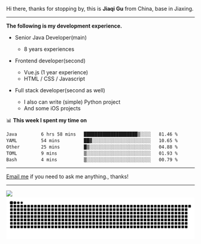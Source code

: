 Hi there, thanks for stopping by, this is **Jiaqi Gu** from China, base in Jiaxing.

---

**The following is my development experience.**

- Senior Java Developer(main)
  - 8 years experiences

- Frontend developer(second)
  - Vue.js (1 year experience)
  - HTML / CSS / Javascript
  
- Full stack developer(second as well)
  - I also can write (simple) Python project
  - And some iOS projects

📊 **This week I spent my time on**
<!--START_SECTION:waka-->

```txt
Java         6 hrs 58 mins   ████████████████████▒░░░░   81.46 %
YAML         54 mins         ██▓░░░░░░░░░░░░░░░░░░░░░░   10.65 %
Other        25 mins         █▒░░░░░░░░░░░░░░░░░░░░░░░   04.88 %
TOML         9 mins          ▒░░░░░░░░░░░░░░░░░░░░░░░░   01.93 %
Bash         4 mins          ▒░░░░░░░░░░░░░░░░░░░░░░░░   00.79 %
```

<!--END_SECTION:waka-->

---

[Email me](mailto:htk2klwgr@mozmail.com?subject=Hiring_from_GitHub) if you need to ask me anything., thanks!

---

![]( https://visitor-badge.glitch.me/badge?page_id=githubgujiaqi)
![]( https://github.com/droid-Q/droid-Q/raw/output/github-contribution-grid-snake.svg#gh-dark-mode-only)
